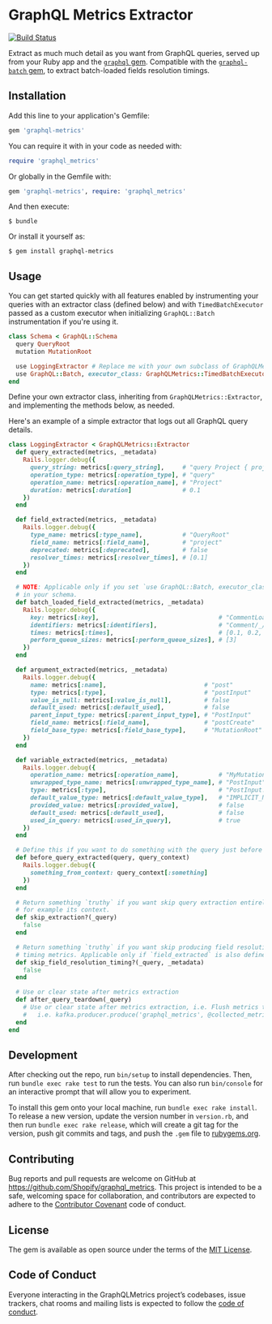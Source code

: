 # GraphQL Metrics Extractor

[![Build Status](https://travis-ci.org/Shopify/graphql-metrics.svg?branch=master)](https://travis-ci.org/Shopify/graphql-metrics)

Extract as much much detail as you want from GraphQL queries, served up from your Ruby app and the [`graphql` gem](https://github.com/rmosolgo/graphql-ruby).
Compatible with the [`graphql-batch` gem](https://github.com/Shopify/graphql-batch), to extract batch-loaded fields resolution timings.

## Installation

Add this line to your application's Gemfile:

```ruby
gem 'graphql-metrics'
```

You can require it with in your code as needed with:
```ruby
require 'graphql_metrics'
```

Or globally in the Gemfile with:
```ruby
gem 'graphql-metrics', require: 'graphql_metrics'
```

And then execute:

    $ bundle

Or install it yourself as:

    $ gem install graphql-metrics

## Usage

You can get started quickly with all features enabled by instrumenting your queries
with an extractor class (defined below) and with `TimedBatchExecutor` passed as
a custom executor when initializing `GraphQL::Batch` instrumentation if you're using it.

```ruby
class Schema < GraphQL::Schema
  query QueryRoot
  mutation MutationRoot

  use LoggingExtractor # Replace me with your own subclass of GraphQLMetrics::Extractor!
  use GraphQL::Batch, executor_class: GraphQLMetrics::TimedBatchExecutor # Optional.
end
```

Define your own extractor class, inheriting from `GraphQLMetrics::Extractor`, and
implementing the methods below, as needed.

Here's an example of a simple extractor that logs out all GraphQL query details.

```ruby
class LoggingExtractor < GraphQLMetrics::Extractor
  def query_extracted(metrics, _metadata)
    Rails.logger.debug({
      query_string: metrics[:query_string],     # "query Project { project(name: "GraphQL") { tagline } }"
      operation_type: metrics[:operation_type], # "query"
      operation_name: metrics[:operation_name], # "Project"
      duration: metrics[:duration]              # 0.1
    })
  end

  def field_extracted(metrics, _metadata)
    Rails.logger.debug({
      type_name: metrics[:type_name],           # "QueryRoot"
      field_name: metrics[:field_name],         # "project"
      deprecated: metrics[:deprecated],         # false
      resolver_times: metrics[:resolver_times], # [0.1]
    })
  end

  # NOTE: Applicable only if you set `use GraphQL::Batch, executor_class: GraphQLMetrics::TimedBatchExecutor`
  # in your schema.
  def batch_loaded_field_extracted(metrics, _metadata)
    Rails.logger.debug({
      key: metrics[:key],                                 # "CommentLoader/Comment"
      identifiers: metrics[:identifiers],                 # "Comment/_/string/_/symbol/Class/?"
      times: metrics[:times],                             # [0.1, 0.2, 4]
      perform_queue_sizes: metrics[:perform_queue_sizes], # [3]
    })
  end

  def argument_extracted(metrics, _metadata)
    Rails.logger.debug({
      name: metrics[:name],                           # "post"
      type: metrics[:type],                           # "postInput"
      value_is_null: metrics[:value_is_null],         # false
      default_used: metrics[:default_used],           # false
      parent_input_type: metrics[:parent_input_type], # "PostInput"
      field_name: metrics[:field_name],               # "postCreate"
      field_base_type: metrics[:field_base_type],     # "MutationRoot"
    })
  end

  def variable_extracted(metrics, _metadata)
    Rails.logger.debug({
      operation_name: metrics[:operation_name],           # "MyMutation"
      unwrapped_type_name: metrics[:unwrapped_type_name], # "PostInput"
      type: metrics[:type],                               # "PostInput!"
      default_value_type: metrics[:default_value_type],   # "IMPLICIT_NULL"
      provided_value: metrics[:provided_value],           # false
      default_used: metrics[:default_used],               # false
      used_in_query: metrics[:used_in_query],             # true
    })
  end

  # Define this if you want to do something with the query just before query logging.
  def before_query_extracted(query, query_context)
    Rails.logger.debug({
      something_from_context: query_context[:something]
    })
  end

  # Return something `truthy` if you want skip query extraction entirely, based on the query or
  # for example its context.
  def skip_extraction?(_query)
    false
  end

  # Return something `truthy` if you want skip producing field resolution
  # timing metrics. Applicable only if `field_extracted` is also defined.
  def skip_field_resolution_timing?(_query, _metadata)
    false
  end

  # Use or clear state after metrics extraction
  def after_query_teardown(_query)
    # Use or clear state after metrics extraction, i.e. Flush metrics to Datadog, Kafka etc.
    #   i.e. kafka.producer.produce('graphql_metrics', @collected_metrics); kafka.producer.deliver_messages
  end
end
```

## Development

After checking out the repo, run `bin/setup` to install dependencies. Then, run `bundle exec rake test` to run the tests. You can also run `bin/console` for an interactive prompt that will allow you to experiment.

To install this gem onto your local machine, run `bundle exec rake install`. To release a new version, update the version number in `version.rb`, and then run `bundle exec rake release`, which will create a git tag for the version, push git commits and tags, and push the `.gem` file to [rubygems.org](https://rubygems.org).

## Contributing

Bug reports and pull requests are welcome on GitHub at https://github.com/Shopify/graphql_metrics. This project is intended to be a safe, welcoming space for collaboration, and contributors are expected to adhere to the [Contributor Covenant](http://contributor-covenant.org) code of conduct.

## License

The gem is available as open source under the terms of the [MIT License](https://opensource.org/licenses/MIT).

## Code of Conduct

Everyone interacting in the GraphQLMetrics project’s codebases, issue trackers, chat rooms and mailing lists is expected to follow the [code of conduct](https://github.com/[USERNAME]/graphql-metrics/blob/master/CODE_OF_CONDUCT.md).
